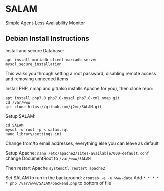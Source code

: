 # SALAM
Simple Agent-Less Availability Monitor

## Debian Install Instructions
Install and secure Database:
```
apt install mariadb-client mariadb-server
mysql_secure_installation
```
This walks you through setting a root password, disabling remote access and removing unneeded items

Install PHP, nmap and git(also installs Apache for you), then clone repo:
```
apt install php7.0 php7.0-mysql php7.0-xml nmap git
cd /var/www
git clone https://github.com/j2mc/SALAM.git
```

Setup SALAM:
```
cd SALAM
mysql -u root -p < salam.sql
nano library/settings.ini
```
Change from/to email addresses, everything else you can leave as default

Setup Apache:
`nano /etc/apache2/sites-available/000-default.conf` change DocumentRoot to `/var/www/SALAM`

Then restart Apache `systemctl restart apache2`

Set SALAM to run in the background:
`crontab -e -u www-data`
Add `* * * * * php /var/www/SALAM/backend.php` to bottom of file
